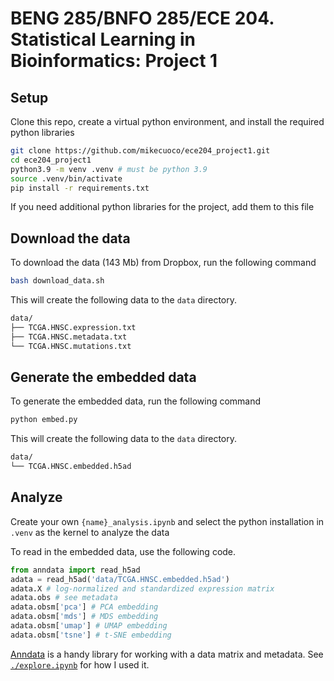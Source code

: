 # BENG 285/BNFO 285/ECE 204. Statistical Learning in Bioinformatics: Project 1

## Setup

Clone this repo, create a virtual python environment, and install the required python libraries

```bash
git clone https://github.com/mikecuoco/ece204_project1.git
cd ece204_project1
python3.9 -m venv .venv # must be python 3.9
source .venv/bin/activate
pip install -r requirements.txt
```

If you need additional python libraries for the project, add them to this file

## Download the data

To download the data (143 Mb) from Dropbox, run the following command

```bash
bash download_data.sh
```

This will create the following data to the `data` directory.

```bash
data/
├── TCGA.HNSC.expression.txt
├── TCGA.HNSC.metadata.txt
└── TCGA.HNSC.mutations.txt
```

## Generate the embedded data

To generate the embedded data, run the following command

```bash
python embed.py
```

This will create the following data to the `data` directory.

```bash
data/
└── TCGA.HNSC.embedded.h5ad
```

## Analyze

Create your own `{name}_analysis.ipynb` and select the python installation in `.venv` as the kernel to analyze the data

To read in the embedded data, use the following code.

```python
from anndata import read_h5ad
adata = read_h5ad('data/TCGA.HNSC.embedded.h5ad')
adata.X # log-normalized and standardized expression matrix
adata.obs # see metadata
adata.obsm['pca'] # PCA embedding
adata.obsm['mds'] # MDS embedding
adata.obsm['umap'] # UMAP embedding
adata.obsm['tsne'] # t-SNE embedding
```

[Anndata](https://anndata.readthedocs.io/en/latest/index.html) is a handy library for working with a data matrix and metadata. See [`./explore.ipynb`](./explore.ipynb) for how I used it.
